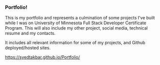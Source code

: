 ### Portfolio!
This is my portfolio and represents a culmination of some projects I've built while I was on University of Minnesota Full Stack Developer Certificate Program. This will also include my other project, social media, technical resume and my contacts. 

It includes all relevant information for some of my projects, and Github deployed/hosted sites. 


https://syedtakbar.github.io/Portfolio/


